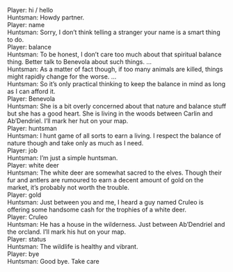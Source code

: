 Player: hi / hello  
Huntsman: Howdy partner.  
Player: name  
Huntsman: Sorry, I don’t think telling a stranger your name is a smart thing to do.  
Player: balance  
Huntsman: To be honest, I don’t care too much about that spiritual balance thing. Better talk to Benevola about such things. …  
Huntsman: As a matter of fact though, if too many animals are killed, things might rapidly change for the worse. …  
Huntsman: So it’s only practical thinking to keep the balance in mind as long as I can afford it.  
Player: Benevola  
Huntsman: She is a bit overly concerned about that nature and balance stuff but she has a good heart. She is living in the woods between Carlin and Ab’Dendriel. I’ll mark her hut on your map.  
Player: huntsman  
Huntsman: I hunt game of all sorts to earn a living. I respect the balance of nature though and take only as much as I need.  
Player: job  
Huntsman: I’m just a simple huntsman.  
Player: white deer  
Huntsman: The white deer are somewhat sacred to the elves. Though their fur and antlers are rumoured to earn a decent amount of gold on the market, it’s probably not worth the trouble.  
Player: gold  
Huntsman: Just between you and me, I heard a guy named Cruleo is offering some handsome cash for the trophies of a white deer.  
Player: Cruleo  
Huntsman: He has a house in the wilderness. Just between Ab’Dendriel and the orcland. I’ll mark his hut on your map.  
Player: status  
Huntsman: The wildlife is healthy and vibrant.  
Player: bye  
Huntsman: Good bye. Take care  
